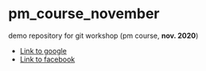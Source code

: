 # pm_course_november

demo repository for git workshop (pm course, **nov. 2020**)

- [Link to google](https://google.com)
- [Link to facebook](https://facebook.com)


